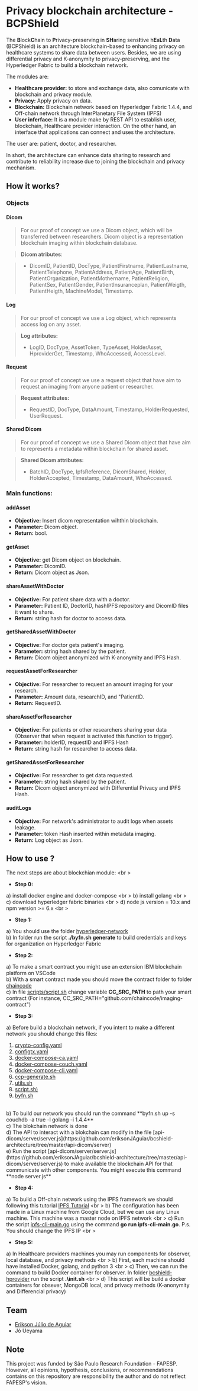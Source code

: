 # Privacy blockchain architecture - BCPShield

The **B**lock**C**hain to **P**rivacy-preserving in **SH**aring sens**I**tive h**E**a**L**th **D**ata (BCPShield) is an architecture blockchain-based to enhancing privacy on healthcare systems to share data between users. Besides, we are using differential privacy and K-anonymity to privacy-preserving, and the Hyperledger Fabric to build a blockchain network.

The modules are:

- **Healthcare provider:** to store and exchange data, also comunicate with blockchain and privacy module.
- **Privacy:** Apply privacy on data.
- **Blockchain:** Blockchain network based on Hyperledger Fabric 1.4.4, and Off-chain network through InterPlanetary File System (IPFS)
- **User inferface:** It is a module make by REST API to establish user, blockchain, Healthcare provider interaction. On the other hand, an interface that applications can connect and uses the architecture.

The user are: patient, doctor, and researcher.

In short, the architecture can enhance data sharing to research and contribute to reliability increase due to joining the blockchain and privacy mechanism.

## How it works?

### Objects

#### __Dicom__

> For our proof of concept we use a Dicom object, which will be transferred between researchers. Dicom object is a  representation blockchain imaging within blockchain database.

>  **Dicom atributes**:

>  * DicomID, PatientID, DocType, PatientFirstname, PatientLastname, PatientTelephone, PatientAddress, PatientAge,       PatientBirth, PatientOrganization, PatientMothername, PatientReligion, PatientSex, PatientGender, PatientInsuranceplan, PatientWeigth, PatientHeigth, MachineModel, Timestamp.
  
 
#### __Log__

>  For our proof of concept we use a Log object, which represents access log on any asset.

> **Log attributes:**
>	* LogID, DocType, AssetToken, TypeAsset, HolderAsset, HproviderGet, Timestamp, WhoAccessed, AccessLevel.


#### __Request__

 > For our proof of concept we use a request object that have aim to request an imaging from anyone patient or researcher.

 > **Request attributes:**
 >	* RequestID, DocType, DataAmount, Timestamp, HolderRequested, UserRequest.

#### __Shared Dicom__

  > For our proof of concept we use a Shared Dicom object that have aim to represents a metadata within blockchain for shared   asset.
  
 > **Shared Dicom attributes:**
 >	* BatchID, DocType, IpfsReference, DicomShared, Holder, HolderAccepted, Timestamp, DataAmount, WhoAccessed.

### Main functions:

  #### addAsset
   * **Objective:** Insert dicom representation wihthin blockchain.
   * **Parameter:** Dicom object.
   * **Return:** bool.
 

  #### getAsset
   * **Objective:** get Dicom object on blockchain.
   * **Parameter:** DicomID.
   * **Return:** Dicom object as Json.
 
  #### shareAssetWithDoctor
   * **Objective:** For patient share data with a doctor.
   * **Parameter:** Patient ID, DoctorID, hashIPFS repository and DicomID files it want to share.
   * **Return:** string hash for doctor to access data.
 
  #### getSharedAssetWithDoctor
   * **Objective:** For doctor gets patient's imaging. 
   * **Parameter:** string hash shared by the patient.
   * **Return:** Dicom object anonymized with K-anonymity and IPFS Hash.

#### requestAssetForResearcher
 * **Objective:** For researcher to request an amount imaging for your research.
 * **Parameter:** Amount data, researchID, and "PatientID.
 * **Return:** RequestID.
 
 #### shareAssetForResearcher
   * **Objective:** For patients or other researchers sharing your data (Observer that when request is activated this  function to trigger).
   * **Parameter:** holderID, requestID and IPFS Hash
   * **Return:** string hash for researcher to access data.
 
#### getSharedAssetForResearcher
 * **Objective:** For researcher to get data requested.
 * **Parameter:** string hash shared by the patient.
 * **Return:** Dicom object anonymized with Differential Privacy and IPFS Hash.
 
#### auditLogs
 * **Objective:** For network's administrator to audit logs when assets leakage.
 * **Parameter:** token Hash inserted within metadata imaging.
 * **Return:** Log object as Json.


## How to use ?

The next steps are about blockchian module: <br \>

- **Step 0:**

a) install docker engine and docker-compose <br \>
b) install golang <br \>
c) download hyperledger fabric binaries <br \>
d) node js version = 10.x and npm version >= 6.x <br \>

- **Step 1:**

a) You should use the folder [hyperledger-network](https://github.com/eriksonJAguiar/bcshield-architecture/tree/master/hyperledger-network) <br />
b) In folder run the script  **./byfn.sh generate** to build credentials and keys for organization on Hyperledger Fabric <br />

- **Step 2:**

a) To make a smart contract you might use an extension IBM blockchain platform on VSCode <br />
b) With a smart contract made you should move the contract folder to folder [chaincode](https://github.com/eriksonJAguiar/bcshield-architecture/tree/master/hyperledger-network/chaincode) <br />
c) In file [scripts/script.sh](https://github.com/eriksonJAguiar/bcshield-architecture/blob/master/hyperledger-network/scripts/script.sh) change variable **CC_SRC_PATH** to path your smart contract (For instance, CC_SRC_PATH="github.com/chaincode/imaging-contract")

- **Step 3:**

a) Before build a blockchain network, if you intent to make a different network you should change this files: <br />

1. [crypto-config.yaml](https://github.com/eriksonJAguiar/bcshield-architecture/blob/master/hyperledger-network/crypto-config.yaml) 
2. [configtx.yaml](https://github.com/eriksonJAguiar/bcshield-architecture/blob/master/hyperledger-network/configtx.yaml) 
3. [docker-compose-ca.yaml](https://github.com/eriksonJAguiar/bcshield-architecture/blob/master/hyperledger-network/docker-compose-ca.yaml) 
4. [docker-compose-couch.yaml](https://github.com/eriksonJAguiar/bcshield-architecture/blob/master/hyperledger-network/docker-compose-couch.yaml) 
5. [docker-compose-cli.yaml](https://github.com/eriksonJAguiar/bcshield-architecture/blob/master/hyperledger-network/docker-compose-cli.yaml) 
6. [ccp-generate.sh](https://github.com/eriksonJAguiar/bcshield-architecture/blob/master/hyperledger-network/ccp-generate.sh)
7. [utils.sh](https://github.com/eriksonJAguiar/bcshield-architecture/blob/master/hyperledger-network/scripts/utils.sh)
8. [script.sh)](https://github.com/eriksonJAguiar/bcshield-architecture/blob/master/hyperledger-network/scripts/script.sh)
9. [byfn.sh](https://github.com/eriksonJAguiar/bcshield-architecture/blob/master/hyperledger-network/byfn.sh)
<br />
b) To build our network you should run the command **byfn.sh up -s couchdb -a true -l golang -i 1.4.4** <br />
c) The blokchain network is done <br />
d) The API to interact with a blokchain can modify in the file [api-dicom/server/server.js](https://github.com/eriksonJAguiar/bcshield-architecture/tree/master/api-dicom/server) <br />
e) Run the script [api-dicom/server/server.js](https://github.com/eriksonJAguiar/bcshield-architecture/tree/master/api-dicom/server/server.js) to make available the blockchain API for that communicate with other components. You might execute this command **node server.js**

- **Step 4:**

a) To build a Off-chain network using the IPFS framework we should following this tutorial [IPFS Tutorial](https://medium.com/@s_van_laar/deploy-a-private-ipfs-network-on-ubuntu-in-5-steps-5aad95f7261b) <br \>
b) The configuration has been made in a Linux machine from Google Cloud, but we can use any Linux machine. This machine was a master node on IPFS network <br \>
c) Run the script [ipfs-cli-main.go](https://github.com/eriksonJAguiar/bcshield-architecture/tree/master/ipfs-client) using the command **go run ipfs-cli-main.go**. P.s. You should change the IPFS IP <br \>

- **Step 5:** 

a) In Healthcare providers machines you may run components for observer, local database, and privacy methods <br \>
b) First, each machine should have installed Docker, golang, and python 3  <br \>
c) Then, we can run the command to build Docker container for observer. In folder [bcshield-hprovider](https://github.com/eriksonJAguiar/bcshield-architecture/tree/master/bcshield-hprovider) run the script **.\init.sh**  <br \>
d) This script will be build a docker containers for obsever, MongoDB local, and privacy methods (K-anonymity and Differencial privacy)

## Team 

* [Erikson Júlio de Aguiar](https://eriksonjaguiar.github.io/)
* Jó Ueyama

## Note

This project was funded by São Paulo Research Foundation - FAPESP. However, all opinions, hypothesis, conclusions, or recommendations contains on this repository are responsibility the author and do not reflect FAPESP's vision. 

